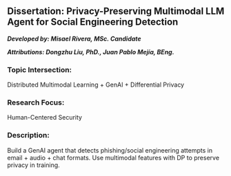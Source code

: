 ## **Dissertation: Privacy-Preserving Multimodal LLM Agent for Social Engineering Detection**
***Developed by: Misael Rivera, MSc. Candidate***

***Attributions: Dongzhu Liu, PhD., Juan Pablo Mejía, BEng.***

### Topic Intersection: 
Distributed Multimodal Learning + GenAI + Differential Privacy

### Research Focus: 
Human-Centered Security

### Description:
Build a GenAI agent that detects phishing/social engineering attempts in email + audio + chat formats. Use multimodal features with DP to preserve privacy in training.

